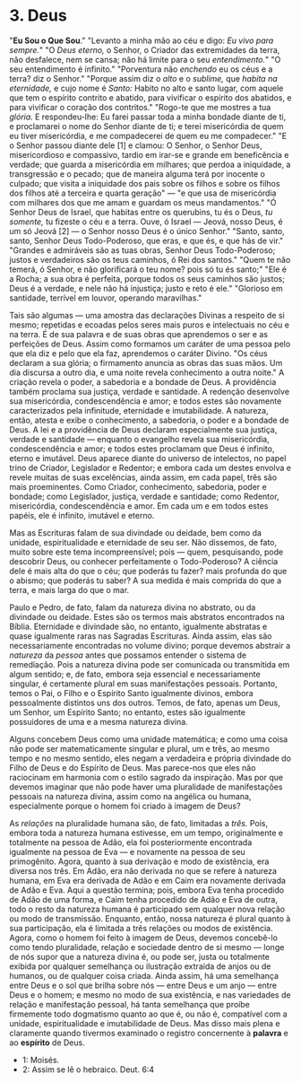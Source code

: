 # 3. Deus

"**Eu Sou o Que Sou**." "Levanto a minha mão ao céu e digo: *Eu vivo para sempre.*" "O *Deus eterno,* o Senhor, o Criador das extremidades da terra, não desfalece, nem se cansa; não há limite para o seu *entendimento.*" "O seu entendimento é infinito." "Porventura não *enchendo* eu os céus e a terra? diz o Senhor." "Porque assim diz o *alto* e o *sublime,* que *habita na eternidade,* e cujo nome é *Santo:* Habito no alto e santo lugar, com aquele que tem o espírito contrito e abatido, para vivificar o espírito dos abatidos, e para vivificar o coração dos contritos." "Rogo-te que me mostres a tua *glória.* E respondeu-lhe: Eu farei passar toda a minha bondade diante de ti, e proclamarei o nome do Senhor diante de ti; e terei misericórdia de quem eu tiver misericórdia, e me compadecerei de quem eu me compadecer." "E o Senhor passou diante dele [1] e clamou: O Senhor, o Senhor Deus, misericordioso e compassivo, tardio em irar-se e grande em beneficência e verdade; que guarda a misericórdia em milhares; que perdoa a iniquidade, a transgressão e o pecado; que de maneira alguma terá por inocente o culpado; que visita a iniquidade dos pais sobre os filhos e sobre os filhos dos filhos até a terceira e quarta geração" — "e que usa de misericórdia com milhares dos que me amam e guardam os meus mandamentos." "Ó Senhor Deus de Israel, que habitas entre os querubins, tu és o Deus, *tu somente,* tu fizeste o céu e a terra. Ouve, ó Israel — Jeová, nosso Deus, é um só Jeová [2] — o Senhor nosso Deus é o único Senhor." "Santo, santo, santo, Senhor Deus Todo-Poderoso, que eras, e que és, e que hás de vir." "Grandes e admiráveis são as tuas obras, Senhor Deus Todo-Poderoso; justos e verdadeiros são os teus caminhos, ó Rei dos santos." "Quem te não temerá, ó Senhor, e não glorificará o teu nome? pois só tu és santo;" "Ele é a Rocha; a sua obra é perfeita, porque todos os seus caminhos são justos; Deus é a verdade, e nele não há injustiça; justo e reto é ele." "Glorioso em santidade, terrível em louvor, operando maravilhas."

Tais são algumas — uma amostra das declarações Divinas a respeito de si mesmo; repetidas e ecoadas pelos seres mais puros e intelectuais no céu e na terra. É de sua palavra e de suas obras que aprendemos o ser e as perfeições de Deus. Assim como formamos um caráter de uma pessoa pelo que ela diz e pelo que ela faz, aprendemos o caráter Divino. "Os céus declaram a sua glória; o firmamento anuncia as obras das suas mãos. Um dia discursa a outro dia, e uma noite revela conhecimento a outra noite." A criação revela o poder, a sabedoria e a bondade de Deus. A providência também proclama sua justiça, verdade e santidade. A redenção desenvolve sua misericórdia, condescendência e amor; e todos estes são novamente caracterizados pela infinitude, eternidade e imutabilidade. A natureza, então, atesta e exibe o conhecimento, a sabedoria, o poder e a bondade de Deus. A lei e a providência de Deus declaram especialmente sua justiça, verdade e santidade — enquanto o evangelho revela sua misericórdia, condescendência e amor; e todos estes proclamam que Deus é infinito, eterno e imutável. Deus aparece diante do universo de intelectos, no papel trino de Criador, Legislador e Redentor; e embora cada um destes envolva e revele muitas de suas excelências, ainda assim, em cada papel, três são mais proeminentes. Como Criador, conhecimento, sabedoria, poder e bondade; como Legislador, justiça, verdade e santidade; como Redentor, misericórdia, condescendência e amor. Em cada um e em todos estes papéis, ele é infinito, imutável e eterno.

Mas as Escrituras falam de sua divindade ou deidade, bem como da unidade, espiritualidade e eternidade de seu ser. Não dissemos, de fato, muito sobre este tema incompreensível; pois — quem, pesquisando, pode descobrir Deus, ou conhecer perfeitamente o Todo-Poderoso? A ciência dele é mais alta do que o céu; que poderás tu fazer? mais profunda do que o abismo; que poderás tu saber? A sua medida é mais comprida do que a terra, e mais larga do que o mar.

Paulo e Pedro, de fato, falam da natureza divina no abstrato, ou da divindade ou deidade. Estes são os termos mais abstratos encontrados na Bíblia. Eternidade e divindade são, no entanto, igualmente abstratas e quase igualmente raras nas Sagradas Escrituras. Ainda assim, elas são necessariamente encontradas no volume divino; porque devemos abstrair a *natureza* da *pessoa* antes que possamos entender o sistema de remediação. Pois a natureza divina pode ser comunicada ou transmitida em algum sentido; e, de fato, embora seja essencial e necessariamente singular, é certamente plural em suas manifestações pessoais. Portanto, temos o Pai, o Filho e o Espírito Santo igualmente divinos, embora pessoalmente distintos uns dos outros. Temos, de fato, apenas um Deus, um Senhor, um Espírito Santo; no entanto, estes são igualmente possuidores de uma e a mesma natureza divina.

Alguns concebem Deus como uma unidade matemática; e como uma coisa não pode ser matematicamente singular e plural, um e três, ao mesmo tempo e no mesmo sentido, eles negam a verdadeira e própria divindade do Filho de Deus e do Espírito de Deus. Mas parece-nos que eles não raciocinam em harmonia com o estilo sagrado da inspiração. Mas por que devemos imaginar que não pode haver uma pluralidade de manifestações pessoais na natureza divina, assim como na angélica ou humana, especialmente porque o homem foi criado à imagem de Deus?

As *relações* na pluralidade humana são, de fato, limitadas a *três.* Pois, embora toda a natureza humana estivesse, em um tempo, originalmente e totalmente na pessoa de Adão, ela foi posteriormente encontrada igualmente na pessoa de Eva — e novamente na pessoa de seu primogênito. Agora, quanto à sua derivação e modo de existência, era diversa nos três. Em Adão, era não derivada no que se refere à natureza humana, em Eva era derivada de Adão e em Caim era novamente derivada de Adão e Eva. Aqui a questão termina; pois, embora Eva tenha procedido de Adão de uma forma, e Caim tenha procedido de Adão e Eva de outra, todo o resto da natureza humana é participado sem qualquer nova relação ou modo de transmissão. Enquanto, então, nossa natureza é plural quanto à sua participação, ela é limitada a três relações ou modos de existência. Agora, como o homem foi feito à imagem de Deus, devemos concebê-lo como tendo pluralidade, relação e sociedade dentro de si mesmo — longe de nós supor que a natureza divina é, ou pode ser, justa ou totalmente exibida por qualquer semelhança ou ilustração extraída de anjos ou de humanos, ou de qualquer coisa criada. Ainda assim, há uma semelhança entre Deus e o sol que brilha sobre nós — entre Deus e um anjo — entre Deus e o homem; e mesmo no modo de sua existência, e nas variedades de relação e manifestação pessoal, há tanta semelhança que proíbe firmemente todo dogmatismo quanto ao que é, ou não é, compatível com a unidade, espiritualidade e imutabilidade de Deus. Mas disso mais plena e claramente quando tivermos examinado o registro concernente à **palavra** e ao **espírito** de Deus.

- 1: Moisés.
- 2: Assim se lê o hebraico. Deut. 6:4
